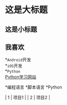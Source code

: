 这是大标题
==========
这是小标题
---------
我喜欢
--------
*`Android`开发  
*`iOS`开发  
*`Python`  
[Python学习网站](http://www.liaoxuefeng.com/wiki/001374738125095c955c1e6d8bb493182103fac9270762a000)

*编程语言
  *脚本语言
    *Python
    

| 1 | 项目1 |
| 2 | 项目2 |
